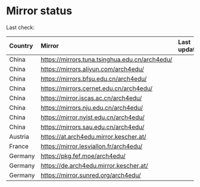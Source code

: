 <script src="./time.js"></script>
# Mirror status
Last check: <script type="text/javascript">localize(1705634378.195294);</script>

|Country|Mirror|Last update|
|:------|:-----|:----------|
|China|https://mirrors.tuna.tsinghua.edu.cn/arch4edu/|<script type="text/javascript">localize(1705602665);</script>|
|China|https://mirrors.aliyun.com/arch4edu/|<script type="text/javascript">localize(1705602665);</script>|
|China|https://mirrors.bfsu.edu.cn/arch4edu/|<script type="text/javascript">localize(1705602665);</script>|
|China|https://mirrors.cernet.edu.cn/arch4edu/|<script type="text/javascript">localize(1705602665);</script>|
|China|https://mirror.iscas.ac.cn/arch4edu/|<script type="text/javascript">localize(1705602665);</script>|
|China|https://mirrors.nju.edu.cn/arch4edu/|<script type="text/javascript">localize(1705602665);</script>|
|China|https://mirror.nyist.edu.cn/arch4edu/|<script type="text/javascript">localize(1705602665);</script>|
|China|https://mirrors.sau.edu.cn/arch4edu/|<script type="text/javascript">localize(1705602665);</script>|
|Austria|https://at.arch4edu.mirror.kescher.at/|<script type="text/javascript">localize(1705602665);</script>|
|France|https://mirror.lesviallon.fr/arch4edu/|<script type="text/javascript">localize(1705602665);</script>|
|Germany|https://pkg.fef.moe/arch4edu/|<script type="text/javascript">localize(1705602665);</script>|
|Germany|https://de.arch4edu.mirror.kescher.at/|<script type="text/javascript">localize(1705602665);</script>|
|Germany|https://mirror.sunred.org/arch4edu/|<script type="text/javascript">localize(1705602665);</script>|

<script src="./tablefilter/tablefilter.js"></script>
<script src="./table.js"></script>